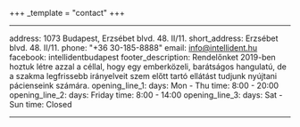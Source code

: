 +++
_template = "contact"
+++

---
address: 1073 Budapest, Erzsébet blvd. 48. II/11.
short_address: Erzsébet blvd. 48. II/11.
phone: "+36 30-185-8888"
email: info@intellident.hu
facebook: intellidentbudapest
footer_description: Rendelőnket 2019-ben hoztuk létre azzal a céllal, hogy egy emberközeli,
  barátságos hangulatú, de a szakma legfrissebb irányelveit szem előtt tartó ellátást
  tudjunk nyújtani pácienseink számára.
opening_line_1:
  days: Mon - Thu
  time: 8:00 - 20:00
opening_line_2:
  days: Friday
  time: 8:00 - 14:00
opening_line_3:
  days: Sat - Sun
  time: Closed

---
